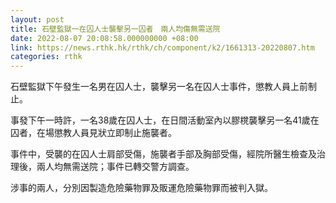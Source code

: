 ```yaml
---
layout: post
title: 石壁監獄一在囚人士襲擊另一囚者　兩人均傷無需送院
date: 2022-08-07 20:08:58.000000000 +08:00
link: https://news.rthk.hk/rthk/ch/component/k2/1661313-20220807.htm
categories: rthk
---
```


石壁監獄下午發生一名男在囚人士，襲擊另一名在囚人士事件，懲教人員上前制止。

事發下午一時許，一名38歲在囚人士，在日間活動室內以膠櫈襲擊另一名41歲在囚者，在場懲教人員見狀立即制止施襲者。

事件中，受襲的在囚人士肩部受傷，施襲者手部及胸部受傷，經院所醫生檢查及治理後，兩人均無需送院；事件已轉交警方調查。

涉事的兩人，分別因製造危險藥物罪及販運危險藥物罪而被判入獄。
